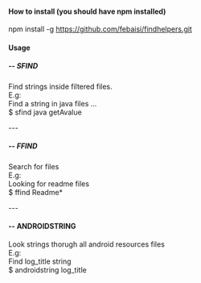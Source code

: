 #### How to install (you should have npm installed)
npm install -g https://github.com/febaisi/findhelpers.git

#### Usage

##### -- SFIND 
Find strings inside filtered files.<br/> 
E.g:<br/> 
Find a string in java files ... <br/> 
$ sfind java getAvalue<br/> 

---<br/>

##### -- FFIND 
Search for files<br/> 
E.g: <br/> 
Looking for readme files<br/> 
$ ffind Readme*<br/> 

---<br/>

#### -- ANDROIDSTRING 
Look strings thorugh all android resources files<br/> 
E.g: <br/> 
Find log_title string<br/> 
$ androidstring log_title<br/> 

